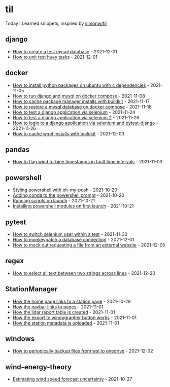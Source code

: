 # til
Today I Learned snippets, inspired by [simonw/til](https://github.com/simonw/til)

<!-- index starts -->
## django
* [How to create a test mysql database](https://github.com/rdmolony/til/blob/main/django/how-to-create-a-test-mysql-database.md) - 2021-12-01
* [How to unit test huey tasks](https://github.com/rdmolony/til/blob/main/django/how-to-unit-test-huey-tasks.md) - 2021-12-01

## docker

* [How to install python packages on ubuntu with c dependencies](https://github.com/rdmolony/til/blob/main/docker/how-to-install-python-packages-on-ubuntu-with-c-dependencies.md) - 2021-11-05
* [How to run django and mysql on docker compose](https://github.com/rdmolony/til/blob/main/docker/how-to-run-django-on-docker-compose.md) - 2021-11-08
* [How to cache package manager installs with buildkit](https://github.com/rdmolony/til/blob/main/docker/how-to-cache-package-manager-installs-with-buildkit.md) - 2021-11-17
* [How to restore a mysql database on docker compose](https://github.com/rdmolony/til/blob/main/docker/how-to-restore-a-mysql-database-on-docker-compose.md) - 2021-11-18
* [How to test a django application via selenium](https://github.com/rdmolony/til/blob/main/docker/how-to-test-a-django-application-via-selenium.md) - 2021-11-24
* [How to test a django application via selenium 2](https://github.com/rdmolony/til/blob/main/docker/how-to-test-a-django-application-via-selenium-2.md) - 2021-11-26
* [How to login to a django application via selenium and pytest-django](https://github.com/rdmolony/til/blob/main/docker/how-to-login-to-a-django-app-via-selenium-and-pytest-django.md) - 2021-11-26
* [How to cache wget installs with buildkit](https://github.com/rdmolony/til/blob/main/docker/how-to-cache-wget-installs-with-buildkit.md) - 2021-12-03

## pandas

* [How to flag wind turbine timestamps in fault time intervals](https://github.com/rdmolony/til/blob/main/pandas/how-to-flag-wind-turbine-timestamps-in-fault-time-intervals.md) - 2021-11-03

## powershell

* [Styling powershell with oh-my-posh](https://github.com/rdmolony/til/blob/main/powershell/styling-powershell-with-oh-my-posh.md) - 2021-10-20
* [Adding conda to the powershell prompt](https://github.com/rdmolony/til/blob/main/powershell/adding-conda-to-the-powershell-profile.md) - 2021-10-20
* [Running scripts on launch](https://github.com/rdmolony/til/blob/main/powershell/running-scripts-on-launch.md) - 2021-10-21
* [Installing powershell modules on first launch](https://github.com/rdmolony/til/blob/main/powershell/installing-powershell-modules-on-first-launch.md) - 2021-10-21


## pytest

* [How to switch selenium user within a test](https://github.com/rdmolony/til/blob/main/pytest/how-to-switch-selenium-user-within-a-test.md) - 2021-11-30
* [How to monkeypatch a database connection](https://github.com/rdmolony/til/blob/main/pytest/how-to-monkeypatch-a-database-connection.md) - 2021-12-01
* [How to mock out requesting a file from an external website](https://github.com/rdmolony/til/blob/main/pytest/how-to-mock-out-requesting-a-file-from-an-external-website.md) - 2021-12-05

## regex

* [How to select all text between two strings across lines](https://github.com/rdmolony/til/blob/main/regex/how-to-select-all-text-between-two-strings-across-lines.md) - 2021-12-20


## StationManager

* [How the home page links to a station page](https://github.com/rdmolony/til/blob/main/stationmanager/how-the-homepage-links-to-station-pages.md) - 2021-10-29
* [How the navbar links to pages](https://github.com/rdmolony/til/blob/main/stationmanager/how-the-navbar-links-to-pages.md) - 2021-11-01
* [How the lidar report table is created](https://github.com/rdmolony/til/blob/main/stationmanager/how-the-lidar-report-is-created.md) - 2021-11-01
* [How the export to windographer button works](https://github.com/rdmolony/til/blob/main/stationmanager/how-the-export-to-windographer-button-works.md) - 2021-11-01
* [How the station metadata is uploaded](https://github.com/rdmolony/til/blob/main/stationmanager/how-the-station-metadata-is-uploaded.md) - 2021-11-01

## windows

* [How to periodically backup files from wsl to onedrive](https://github.com/rdmolony/til/blob/main/windows/how-to-periodically-backup-files-from-wsl-to-onedrive.md) - 2021-12-02

## wind-energy-theory

* [Estimating wind speed forecast uncertainty](https://github.com/rdmolony/til/blob/main/wind-energy-theory/estimating-wind-speed-forecast-uncertainty.md) - 2021-10-27
<!-- index ends -->
